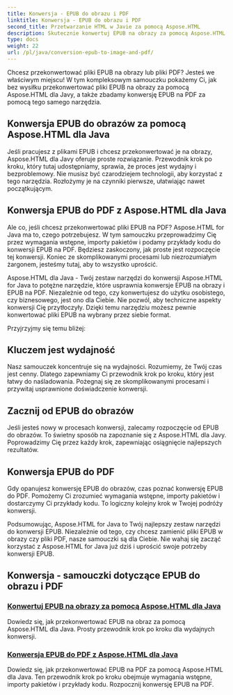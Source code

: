 ```yaml
---
title: Konwersja - EPUB do obrazu i PDF
linktitle: Konwersja - EPUB do obrazu i PDF
second_title: Przetwarzanie HTML w Javie za pomocą Aspose.HTML
description: Skutecznie konwertuj EPUB na obrazy za pomocą Aspose.HTML dla Java. Ten przewodnik krok po kroku upraszcza ten proces. Naucz się również konwersji EPUB na PDF.
type: docs
weight: 22
url: /pl/java/conversion-epub-to-image-and-pdf/
---
```

Chcesz przekonwertować pliki EPUB na obrazy lub pliki PDF? Jesteś we właściwym miejscu! W tym kompleksowym samouczku pokażemy Ci, jak bez wysiłku przekonwertować pliki EPUB na obrazy za pomocą Aspose.HTML dla Javy, a także zbadamy konwersję EPUB na PDF za pomocą tego samego narzędzia. 

## Konwersja EPUB do obrazów za pomocą Aspose.HTML dla Java
Jeśli pracujesz z plikami EPUB i chcesz przekonwertować je na obrazy, Aspose.HTML dla Javy oferuje proste rozwiązanie. Przewodnik krok po kroku, który tutaj udostępniamy, sprawia, że proces jest wydajny i bezproblemowy. Nie musisz być czarodziejem technologii, aby korzystać z tego narzędzia. Rozłożymy je na czynniki pierwsze, ułatwiając nawet początkującym.

## Konwersja EPUB do PDF z Aspose.HTML dla Java
Ale co, jeśli chcesz przekonwertować pliki EPUB na PDF? Aspose.HTML for Java ma to, czego potrzebujesz. W tym samouczku przeprowadzimy Cię przez wymagania wstępne, importy pakietów i podamy przykłady kodu do konwersji EPUB na PDF. Będziesz zaskoczony, jak proste jest rozpoczęcie tej konwersji. Koniec ze skomplikowanymi procesami lub niezrozumiałym żargonem, jesteśmy tutaj, aby to wszystko uprościć.

Aspose.HTML dla Java - Twój zestaw narzędzi do konwersji
Aspose.HTML for Java to potężne narzędzie, które usprawnia konwersje EPUB na obrazy i EPUB na PDF. Niezależnie od tego, czy konwertujesz do użytku osobistego, czy biznesowego, jest ono dla Ciebie. Nie pozwól, aby techniczne aspekty konwersji Cię przytłoczyły. Dzięki temu narzędziu możesz pewnie konwertować pliki EPUB na wybrany przez siebie format. 

Przyjrzyjmy się temu bliżej:

## Kluczem jest wydajność
Nasz samouczek koncentruje się na wydajności. Rozumiemy, że Twój czas jest cenny. Dlatego zapewniamy Ci przewodnik krok po kroku, który jest łatwy do naśladowania. Pożegnaj się ze skomplikowanymi procesami i przywitaj usprawnione doświadczenie konwersji.

## Zacznij od EPUB do obrazów
Jeśli jesteś nowy w procesach konwersji, zalecamy rozpoczęcie od EPUB do obrazów. To świetny sposób na zapoznanie się z Aspose.HTML dla Javy. Poprowadzimy Cię przez każdy krok, zapewniając osiągnięcie najlepszych rezultatów.

## Konwersja EPUB do PDF
Gdy opanujesz konwersję EPUB do obrazów, czas poznać konwersję EPUB do PDF. Pomożemy Ci zrozumieć wymagania wstępne, importy pakietów i dostarczymy Ci przykłady kodu. To logiczny kolejny krok w Twojej podróży konwersji.

Podsumowując, Aspose.HTML for Java to Twój najlepszy zestaw narzędzi do konwersji EPUB. Niezależnie od tego, czy chcesz zamienić pliki EPUB w obrazy czy pliki PDF, nasze samouczki są dla Ciebie. Nie wahaj się zacząć korzystać z Aspose.HTML for Java już dziś i uprościć swoje potrzeby konwersji EPUB.
## Konwersja - samouczki dotyczące EPUB do obrazu i PDF
### [Konwertuj EPUB na obrazy za pomocą Aspose.HTML dla Java](./convert-epub-to-image/)
Dowiedz się, jak przekonwertować EPUB na obraz za pomocą Aspose.HTML dla Java. Prosty przewodnik krok po kroku dla wydajnych konwersji.
### [Konwersja EPUB do PDF z Aspose.HTML dla Java](./convert-epub-to-pdf/)
Dowiedz się, jak przekonwertować EPUB na PDF za pomocą Aspose.HTML dla Java. Ten przewodnik krok po kroku obejmuje wymagania wstępne, importy pakietów i przykłady kodu. Rozpocznij konwersję EPUB na PDF.